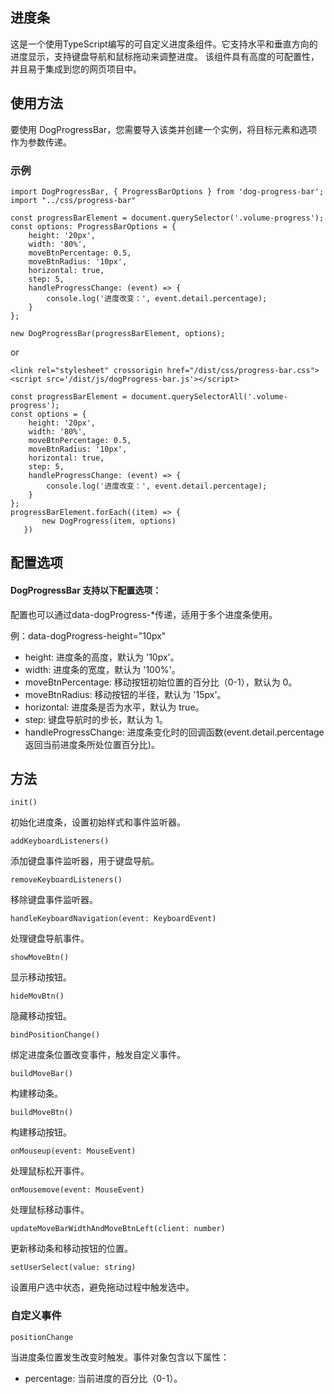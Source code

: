 ## 进度条

这是一个使用TypeScript编写的可自定义进度条组件。它支持水平和垂直方向的进度显示，支持键盘导航和鼠标拖动来调整进度。
该组件具有高度的可配置性，并且易于集成到您的网页项目中。

## 使用方法

要使用 DogProgressBar，您需要导入该类并创建一个实例，将目标元素和选项作为参数传递。

### 示例

~~~
import DogProgressBar, { ProgressBarOptions } from 'dog-progress-bar';
import "../css/progress-bar"

const progressBarElement = document.querySelector('.volume-progress');
const options: ProgressBarOptions = {
    height: '20px',
    width: '80%',
    moveBtnPercentage: 0.5,
    moveBtnRadius: '10px',
    horizontal: true,
    step: 5,
    handleProgressChange: (event) => {
        console.log('进度改变：', event.detail.percentage);
    }
};

new DogProgressBar(progressBarElement, options);
~~~

or

~~~
<link rel="stylesheet" crossorigin href="/dist/css/progress-bar.css">
<script src='/dist/js/dogProgress-bar.js'></script>

const progressBarElement = document.querySelectorAll('.volume-progress');
const options = {
    height: '20px',
    width: '80%',
    moveBtnPercentage: 0.5,
    moveBtnRadius: '10px',
    horizontal: true,
    step: 5,
    handleProgressChange: (event) => {
        console.log('进度改变：', event.detail.percentage);
    }
};
progressBarElement.forEach((item) => {
       new DogProgress(item, options)
   })
~~~

## 配置选项

#### DogProgressBar 支持以下配置选项：

配置也可以通过data-dogProgress-*传递，适用于多个进度条使用。

例：data-dogProgress-height="10px"

* height: 进度条的高度，默认为 '10px'。
* width: 进度条的宽度，默认为 '100%'。
* moveBtnPercentage: 移动按钮初始位置的百分比（0-1），默认为 0。
* moveBtnRadius: 移动按钮的半径，默认为 '15px'。
* horizontal: 进度条是否为水平，默认为 true。
* step: 键盘导航时的步长，默认为 1。
* handleProgressChange: 进度条变化时的回调函数(event.detail.percentage 返回当前进度条所处位置百分比)。

## 方法

`init()`

初始化进度条，设置初始样式和事件监听器。

`addKeyboardListeners()`

添加键盘事件监听器，用于键盘导航。

`removeKeyboardListeners()`

移除键盘事件监听器。

`handleKeyboardNavigation(event: KeyboardEvent)`

处理键盘导航事件。

`showMoveBtn()`

显示移动按钮。

`hideMovBtn()`

隐藏移动按钮。

`bindPositionChange()`

绑定进度条位置改变事件，触发自定义事件。

`buildMoveBar()`

构建移动条。

`buildMoveBtn()`

构建移动按钮。

`onMouseup(event: MouseEvent)`

处理鼠标松开事件。

`onMousemove(event: MouseEvent)`

处理鼠标移动事件。

`updateMoveBarWidthAndMoveBtnLeft(client: number)`

更新移动条和移动按钮的位置。

`setUserSelect(value: string)`

设置用户选中状态，避免拖动过程中触发选中。

### 自定义事件

`positionChange`

当进度条位置发生改变时触发。事件对象包含以下属性：

* percentage: 当前进度的百分比（0-1）。
